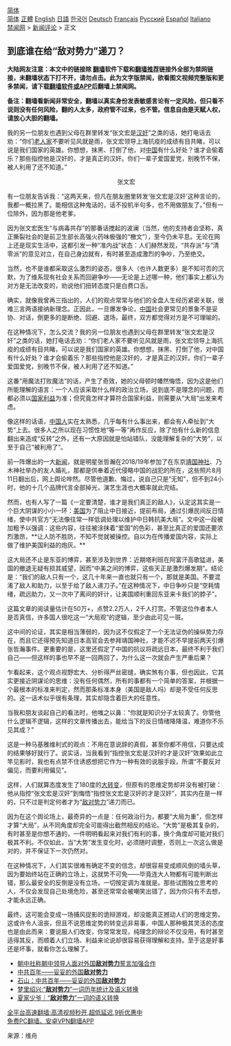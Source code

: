  <!-- 面包屑导航 --> <div class="breadcrumb"><!-- GTranslate: https://gtranslate.io/ -->  <div class="switcher notranslate">  <div class="selected">  <a href="#" onclick="return false;"> 简体</a>  </div>  <div class="option">  <a href="https://www.bannedbook.org" onclick="doGTranslate('zh-CN|zh-CN');jQuery('div.switcher div.selected a').html(jQuery(this).html());return false;" title="简体中文" class="nturl selected"> 简体</a>  <a href="https://www.bannedbook.org/zh-tw/" onclick="doGTranslate('zh-CN|zh-TW');jQuery('div.switcher div.selected a').html(jQuery(this).html());return false;" title="繁體中文" class="nturl"> 正體</a>  <a href="https://www.bannedbook.org/en/" onclick="doGTranslate('zh-CN|en');jQuery('div.switcher div.selected a').html(jQuery(this).html());return false;" title="English" class="nturl"> English</a>  <a href="https://www.bannedbook.org/ja/" onclick="doGTranslate('zh-CN|ja');jQuery('div.switcher div.selected a').html(jQuery(this).html());return false;" title="日本語" class="nturl"> 日語</a>  <a href="https://www.bannedbook.org/ko/" onclick="doGTranslate('zh-CN|ko');jQuery('div.switcher div.selected a').html(jQuery(this).html());return false;" title="한국어" class="nturl"> 한국어</a>  <a href="https://www.bannedbook.org/de/" onclick="doGTranslate('zh-CN|de');jQuery('div.switcher div.selected a').html(jQuery(this).html());return false;" title="Deutsch" class="nturl"> Deutsch</a>  <a href="https://www.bannedbook.org/fr/" onclick="doGTranslate('zh-CN|fr');jQuery('div.switcher div.selected a').html(jQuery(this).html());return false;" title="Français" class="nturl"> Français</a>  <a href="https://www.bannedbook.org/ru/" onclick="doGTranslate('zh-CN|ru');jQuery('div.switcher div.selected a').html(jQuery(this).html());return false;" title="Русский" class="nturl"> Русский</a>  <a href="https://www.bannedbook.org/es/" onclick="doGTranslate('zh-CN|es');jQuery('div.switcher div.selected a').html(jQuery(this).html());return false;" title="Español" class="nturl"> Español</a>  <a href="https://www.bannedbook.org/it/" onclick="doGTranslate('zh-CN|it');jQuery('div.switcher div.selected a').html(jQuery(this).html());return false;" title="Italiano" class="nturl"> Italiano</a>  </div>  </div>      <div class='breadcrumb-sub'><!-- Breadcrumb NavXT 6.3.0 --> <a href="https://www.bannedbook.org/" class="home">禁闻网</a> &gt; <a href="https://www.bannedbook.org/bnews/comments/" class="category">新闻评论</a> &gt; 正文</div></div><h2>到底谁在给“敌对势力”递刀？</h2> <p class="notice"><b>大陆网友注意：本文中的链接除 <a href="https://github.com/bannedbook/fanqiang" >翻墙</a>软件下载和<a href="https://github.com/killgcd/justmysocks/blob/master/README.md">翻墙推荐</a>链接外全部为禁网链接，未翻墙状态下打不开，请勿点击。此为文字版禁闻，欲看图文视频完整版和更多禁闻，请下载<a href="https://github.com/bannedbook/fanqiang">翻墙软件或APP</a>后翻墙上禁闻网。</p><p>备注：翻墙看新闻非常安全，翻墙以真实身份发表敏感言论有一定风险，但只看不说则没有任何风险，翻的人太多，政府管不过来，也不管。信息自由是天赋人权，请放心大胆的翻墙。</b></p>  <div class="entry"> <p id="summary">我的另一位朋友也遇到父母在群里转发“张文宏是<a href="https://www.bannedbook.org/bnews/tag/%E6%B1%89%E5%A5%B8/" class="st_tag internal_tag" rel="tag" title="标签 汉奸 下的日志">汉奸</a>”之类的话，她打电话去劝：“你们<a href="https://www.bannedbook.org/bnews/tag/%E8%80%81%E4%BA%BA%E5%AE%B6/" class="st_tag internal_tag" rel="tag" title="标签 老人家 下的日志">老人家</a>不要听见风就是雨，张文宏领导上海抗疫的成绩有目共睹，可以说是我们国家的英雄。你想想，抹黑、打倒了他，对<span class='wp_keywordlink_affiliate'><a href="https://www.bannedbook.org/" title="中国" target="_blank">中国</a></span>有什么好处？谁才会偷着乐？那些指控他是汉奸的，才是真正的汉奸。你们一辈子爱国爱党，别晚节不保，被人利用了还不知道。”</p> <p id="conimg">&nbsp; &nbsp; &nbsp; &nbsp; &nbsp; &nbsp; &nbsp; &nbsp; &nbsp; &nbsp; &nbsp; &nbsp; &nbsp; &nbsp; &nbsp; &nbsp; &nbsp; &nbsp; &nbsp; &nbsp; &nbsp; &nbsp; &nbsp; &nbsp; &nbsp; &nbsp; &nbsp; &nbsp; &nbsp; &nbsp; &nbsp; &nbsp; &nbsp;张文宏</p> <p>有一位朋友告诉我：“这两天来，但凡在朋友圈里转发‘张文宏是汉奸’这种言论的，我都一概拉黑了。能相信这种鬼话的，话不投机半句多，也不用做朋友了。”但有一位除外，因为那是他老爹。</p> <p>因为张文宏医生“与病毒共存”的那番话搅起的波澜（当然，他的支持者会坚称，真正撕裂社会的是前卫生部长高强火药味极强的“檄文”），至今仍未平息。无论在网上还是现实生活中，这都引发一种“准内战”状态：人们赫然发现，“共存派”与“清零派”的意见对立，在自己身边就有，有时甚至造成激烈的争吵，乃至绝交。</p> <p>当然，也不是谁都采取这么激烈的姿态，很多人（也许人数更多）是不知可否的沉默，为了维系现有社会关系而回避争吵——无论是上述哪一种，他们事实上都认为对方是无法改变的，劝说他们扭转态度只是白费口舌。</p>  <p>确实，就像我曾再三指出的，人们的观点常常与他们的全盘人生经历紧密关联，很难三言两语接纳新理念。正因此，一旦爆发争论，<a href="https://www.bannedbook.org/bnews/tag/%E4%B8%AD%E5%9B%BD/" class="st_tag internal_tag" rel="tag" title="标签 中国 下的日志">中国</a>社会更常见的景象不是妥协、对话，倒更多的是断绝、回避、退场，最终，双方都觉得对方是不可理喻的。</p> <p>在这种情况下，怎么交流？我的另一位朋友也遇到父母在群里转发“张文宏是汉奸”之类的话，她打电话去劝：“你们老人家不要听见风就是雨，张文宏领导上海抗疫的成绩有目共睹，可以说是我们国家的英雄。你想想，抹黑、打倒了他，对中国有什么好处？谁才会偷着乐？那些指控他是汉奸的，才是真正的汉奸。你们一辈子爱国爱党，别晚节不保，被人利用了还不知道。”</p> <p>这番“用魔法打败魔法”的话，产生了奇效，她的父母顿时幡然悔悟，因为这是他们所能理解的语言：一个人应该采取什么样的政治立场，说到底不是理念的问题，而都必须以<a href="https://www.bannedbook.org/bnews/tag/%E5%9B%BD%E5%AE%B6%E5%88%A9%E7%9B%8A/" class="st_tag internal_tag" rel="tag" title="标签 国家利益 下的日志">国家利益</a>为准；但究竟怎样才算符合国家利益，则需要从“大局”出发来考虑。</p> <p>像这样的话语，<a href="https://www.bannedbook.org/bnews/tag/%e4%b8%ad%e5%9b%bd%e4%ba%ba/" class="st_tag internal_tag" rel="tag" title="标签 中国人 下的日志">中国人</a>实在太熟悉，几乎每有什么事出来，都会有人牵扯到“大势”上去。很多人之所以现在习惯性地“等一等”再作反应，除了怕有什么新的信息翻出来造成“反转”之外，还有一大原因就是怕站错队，没能理解复杂的“大势”，以至于自己“被利用了”。</p> <p>前一阵爆出的一大<span class='wp_keywordlink_affiliate'><a href="https://www.bannedbook.org/" title="新闻">新闻</a></span>，就是明星张哲瀚在2018/19年参加了在东京<a href="https://www.bannedbook.org/bnews/tag/%e9%9d%96%e5%9b%bd%e7%a5%9e%e7%a4%be/" class="st_tag internal_tag" rel="tag" title="标签 靖国神社 下的日志">靖国神社</a>、乃木神社举办的友人婚礼，那都是供奉着近代侵略中国的战犯的所在，这些照片8月11日翻出后，网上舆论哗然。尽管他道歉、悔过，说自己只是“无知”，但不到24小时，他的十几个品牌代言全部掉光，演艺生涯也大概率就此完结。</p>  <p>然而，也有人写了一篇《一定要清楚，谁才是我们真正的敌人》，认定这其实是一个巨大阴谋的小小一环：<a href="https://www.bannedbook.org/bnews/tag/%e7%be%8e%e5%9b%bd/" class="st_tag internal_tag" rel="tag" title="标签 美国 下的日志">美国</a>为了阻止中日接近，提前布局，通过引爆民间反日情绪，使中共官方“无法像往常一样低调处理以维护中日韩抗美大局”。文中这一段被加粗予以强调：这些内容，往往被涂抹着“爱国”的色彩，甚至比真正的爱国还要浓烈激昂，**让人防不胜防，不知不觉就被操控。自以为在传播爱国内容，实际上做了维护美国利益的炮灰。**</p> <p>这大局还不止是东亚的博弈，甚至涉及到世界：近期塔利班在阿富汗高歌猛进，美国的撤退无疑有损其威望，因而“中美之间的博弈，这些天正是激烈爆发期”。结论是：“我们的敌人只有一个，这几十年来一直也就只有一个，那就是美国。不要混淆了敌人和助力，以至于给了敌人递刀子。”在这种情况下，中日争吵只是“空耗情绪，疏远助力，又一次中了离间的奸计，让美国顺利重回东亚来卡我们的脖子”。</p> <p>这篇文章的阅读量估计在50万+，点赞2.2万人，2千人打赏。不管这位作者本人是否真信，许多国人很吃这一“大局观”的逻辑，至少由此可见一斑。</p> <p>这中间的论证，其实是相当薄弱的，因为这不仅假定了一个无法证伪的操纵势力存在，而且它还得预先知道日本高官会去参拜靖国神社，才能不迟不早提前两天引爆张哲瀚事件。更重要的是，这里还假定了中国的抗议将疏远日本，最终不利于我们自己——但这样的事也早不是一回两回了，为什么这一次就会产生严重后果？</p> <p>乍看起来，这个观点视野宏大、分析得严丝密缝，确实煞有介事，但也因此，它其实更接近阴谋论的思维：没有任何偶然，所有的事都有一个简单的答案，并根据一个最根本的标准来判定，然而那条标准本身（美国是敌人吗）却是不受任何反思的。这一话术似乎很有条理，其实却隐含着巨大的任意性。</p>  <p>当我和朋友谈起自己的看法时，他嗤之以鼻：“你就是知识分子太较真了。你管他什么逻辑不逻辑，这样的文章传播出去，能给当下的反日情绪降降温，难道你不乐见其成？”</p> <p>这是一种马基雅维利式的观点：不用在意说辞的真假，甚至你都不用信，只要达成的结果够好就行了。说实话，当我看到“指控张文宏是汉奸的才是汉奸”效果如此立竿见影时，我也有点禁不住诱惑想把它作为一种有效的说服手段，所谓“不要反对偏见，而要利用偏见”。</p> <p>这样，人们就算态度发生了180度的<span class='wp_keywordlink'><a href="https://www.bannedbook.org/forum2/topic893.html" title="大转变  后共产主义与后社会主义研究" target="_blank">大转变</a></span>，但原有的思维定势却并没有被打破：他从指控“张文宏是汉奸”到悔悟“指控张文宏是汉奸的才是汉奸”，其实内在是一样的，只不过是判定何者才为“<a href="https://www.bannedbook.org/bnews/tag/%e6%95%8c%e5%af%b9%e5%8a%bf%e5%8a%9b/" class="st_tag internal_tag" rel="tag" title="标签 敌对势力 下的日志">敌对势力</a>”递刀而已。</p> <p>因为在这个舆论场上，最奇异的一点是：任何政治行为，都要“大局为重”，但怎样才算“大局”，从不同角度却完全可能得出截然相反的结论。“大势”是极其复杂的，有时甚至是你想不通的，一件明明看起来对我们有利的事，换个角度却可能对我们极其不利。不仅如此，当“大势”发生变化时，必须随时调整，否则上一次这么做是对的，并不保证下一次仍然对。</p> <p>在这种情况下，人们其实很难有确定不变的信念，却很容易变成顺风倒的墙头草，因为要始终站在正确的立场上，这就势不可免——毕竟连大人物都有可能判断出错，那么最安全的反倒是没有立场，一切按定调为准就是。那些试图独立思考的人，不仅会发现自己处境危险，甚至还常常会被嘲笑出错了，因为你只有不去想，才能永远正确。</p>  <p>最终，这可能会变成一场捕风捉影的诡辩游戏，却没能真正撼动人们的思维定势。这或许令人沮丧，但且不说思维定势的转变远非易事，中国人那种极其灵活的态度也是由此而来：要说服人们改变，你常常发现，纯理念的辩论不仅没用，有时甚至适得其反，而顺着人们立场、利益来论说却很容易获得理解和支持。至于这是好事还是坏事，就看你怎么理解了。</p> <ul class='op-related-articles' title='相关阅读'> <li><a href='https://www.bannedbook.org/bnews/baitai/20210712/1585214.html' target='_blank'>朝中社称朝中领导人面对外国<b>敌对势力</b>誓言加强合作</a></li> <li><a href='https://www.bannedbook.org/bnews/ssgc/20210630/1577617.html' target='_blank'>中共百年——妥妥的外国<b>敌对势力</b></a></li> <li><a href='https://www.bannedbook.org/bnews/comments/20210630/1577261.html' target='_blank'>石山：中共百年——妥妥的外国<b>敌对势力</b></a></li> <li><a href='https://www.bannedbook.org/bnews/comments/20210619/1569842.html' target='_blank'>梦里绍兴:“<b>敌对势力</b>”一词历年统计及语义转换</a></li> <li><a href='https://www.bannedbook.org/bnews/baitai/20210617/1568697.html' target='_blank'>夏家少爷｜“<b>敌对势力</b>”一词的语义转换</a></li> </ul> <p class="texttj"> <a href="https://github.com/bannedbook/fanqiang/wiki/V2ray%E6%9C%BA%E5%9C%BA" target="_blank">全平台高速翻墙:高清视频秒开,超低延迟,9折优惠中</a><br/> <a href="https://github.com/bannedbook/fanqiang/wiki/%E7%A6%81%E9%97%BB%E7%BD%91%E5%AE%89%E5%8D%93%E7%BF%BB%E5%A2%99%E6%96%B0%E9%97%BBAPP" target="_blank">免费PC翻墙、安卓VPN翻墙APP</a></p><p> 来源：维舟 </p><a name='sharetosocial'></a>  <div style="margin-bottom:5px;padding-bottom:5px;clear:both"> <div id="archive-pix-1" class="banner-ads"> <!-- AuctionX Display platform tag START --> <div id="26318x728x90x621x_ADSLOT2" clicktrack="%%CLICK_URL_ESC%%"></div> <!-- AuctionX Display platform tag END --> </div> <div id="archive-pix-2" class="banner-ads"> <!-- AuctionX Display platform tag START --> <div id="26315x300x250x621x_ADSLOT2" clicktrack="%%CLICK_URL_ESC%%"></div> <!-- AuctionX Display platform tag END --> </div> </div>  <div id="archive-pix-1" class="banner-ads"> <!-- AuctionX Display platform tag START --> <div id="26318x728x90x621x_ADSLOT3" clicktrack="%%CLICK_URL_ESC%%"></div> <!-- AuctionX Display platform tag END --> </div> </div><!--END ENTRY--> 